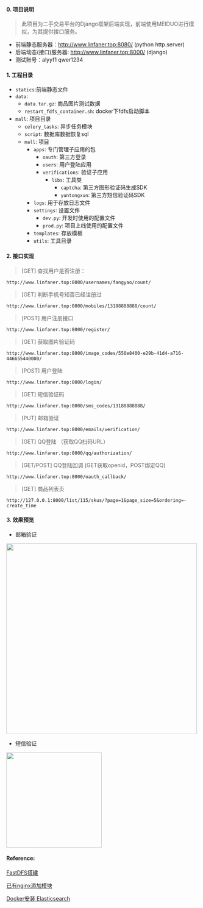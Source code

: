 #### 0. 项目说明
> 此项目为二手交易平台的Django框架后端实现，前端使用MEIDUO进行模拟，为其提供接口服务。
- 前端静态服务器：http://www.linfaner.top:8080/ (python http.server)
- 后端动态(接口)服务器: http://www.linfaner.top:8000/ (django)
- 测试账号：alyyf1 qwer1234

#### 1. 工程目录
- `statics`:前端静态文件
- `data`:
    - `data.tar.gz`: 商品图片测试数据
    - `restart_fdfs_container.sh`: docker下fdfs启动脚本
- `mall`: 项目目录
    - `celery_tasks`: 异步任务模块
    - `script`: 数据库数据恢复sql
    - `mall`: 项目
        - `apps`: 专门管理子应用的包
            - `oauth`: 第三方登录
            - `users`: 用户登陆应用
            - `verifications`: 验证子应用
                - `libs`: 工具类
                    - `captcha`: 第三方图形验证码生成SDK
                    - `yuntongxun`: 第三方短信验证码SDK 
        -  `logs`: 用于存放日志文件
        - `settings`: 设置文件
            - `dev.py`: 开发时使用的配置文件
            - `prod.py`: 项目上线使用的配置文件
        - `templates`: 存放模板
        -  `utils`: 工具目录
 
#### 2. 接口实现 
> [GET] 查找用户是否注册：
```
http://www.linfaner.top:8000/usernames/fangyao/count/
```
> [GET] 判断手机号知否已经注册过 
```
http://www.linfaner.top:8000/mobiles/13188888888/count/
```
> [POST] 用户注册接口
```
http://www.linfaner.top:8000/register/
```
> [GET] 获取图片验证码
```
http://www.linfaner.top:8000/image_codes/550e8400-e29b-41d4-a716-446655440000/
```
> [POST] 用户登陆
```
http://www.linfaner.top:8000/login/
```
> [GET] 短信验证码
```
http://www.linfaner.top:8000/sms_codes/13188888888/
```
> [PUT] 邮箱验证
```
http://www.linfaner.top:8000/emails/verification/
```
> [GET] QQ登陆 （获取QQ扫码URL）
```
http://www.linfaner.top:8000/qq/authorization/
```
> [GET/POST] QQ登陆回调 (GET获取openid，POST绑定QQ)
```
http://www.linfaner.top:8000/oauth_callback/
```
> [GET] 商品列表页
```
http://127.0.0.1:8000/list/115/skus/?page=1&page_size=5&ordering=-create_time
```

 #### 3. 效果预览
 - 邮箱验证

 <img src="https://s1.ax1x.com/2020/10/25/Bm2YtK.png" alt="" width="500">
 
 - 短信验证
 
 <img src="https://s1.ax1x.com/2020/10/25/Bm2tfO.jpg" alt="" width="250" >
 
 
 #### Reference:
 
 [FastDFS搭建](https://support.huaweicloud.com/prtg-kunpengat/fastdfs_01_0001.html)
 
 [已有nginx添加模块](https://blog.seosiwei.com/detail/28)
 
 [Docker安装 Elasticsearch](https://www.elastic.co/guide/en/elasticsearch/reference/7.5/docker.html#docker-cli-run-dev-mode)